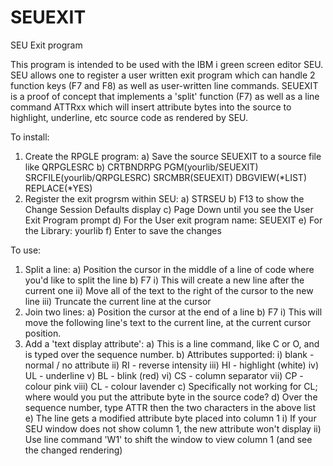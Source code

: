 # SEUEXIT
SEU Exit program

This program is intended to be used with the IBM i green screen editor SEU.  SEU allows one to register a user written exit program which can handle 2 function keys (F7 and F8) as well as user-written line commands.  SEUEXIT is a proof of concept that implements a 'split' function (F7) as well as a line command ATTRxx which will insert attribute bytes into the source to highlight, underline, etc source code as rendered by SEU.

To install:
1) Create the RPGLE program:
  a) Save the source SEUEXIT to a source file like QRPGLESRC
  b) CRTBNDRPG PGM(yourlib/SEUEXIT) SRCFILE(yourlib/QRPGLESRC) SRCMBR(SEUEXIT) DBGVIEW(*LIST) REPLACE(*YES)
2) Register the exit progrsm within SEU:
  a) STRSEU
  b) F13 to show the Change Session Defaults display
  c) Page Down until you see the User Exit Program prompt
  d) For the User exit program name: SEUEXIT
  e) For the Library: yourlib
  f) Enter to save the changes
  
To use:
1) Split a line:
  a) Position the cursor in the middle of a line of code where you'd like to split the line
  b) F7
    i) This will create a new line after the current one
    ii) Move all of the text to the right of the cursor to the new line
    iii) Truncate the current line at the cursor
2) Join two lines:
  a) Position the cursor at the end of a line
  b) F7
    i) This will move the following line's text  to the current line, at the current cursor position.
3) Add a 'text display attribute':
  a) This is a line command, like C or O, and is typed over the sequence number.
  b) Attributes supported:
    i) blank - normal / no attribute
    ii) RI - reverse intensity
    iii) HI - highlight (white)
    iv) UL - underline
    v) BL - blink (red)
    vi) CS - column separator
    vii) CP - colour pink
    viii) CL - colour lavender
  c) Specifically not working for CL; where would you put the attribute byte in the source code?
  d) Over the sequence number, type ATTR then the two characters in the above list
  e) The line gets a modified attribute byte placed into column 1
    i) If your SEU window does not show column 1, the new attribute won't display
    ii) Use line command 'W1'  to shift the window to view column 1 (and see the changed rendering)
